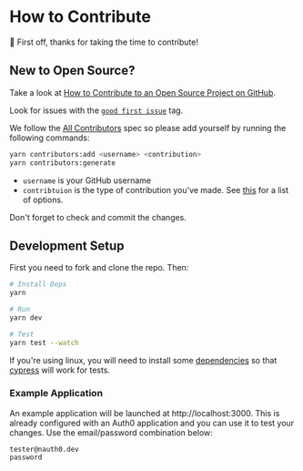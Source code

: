 # How to Contribute

👋 First off, thanks for taking the time to contribute!

## New to Open Source?

Take a look at [How to Contribute to an Open Source Project on GitHub](https://egghead.io/courses/how-to-contribute-to-an-open-source-project-on-github).

Look for issues with the [`good first issue`](https://github.com/jamiedavenport/nauth0/issues?q=is%3Aopen+is%3Aissue+label%3A%22good+first+issue%22) tag.

We follow the [All Contributors](https://allcontributors.org/) spec so please add yourself by running the following commands:

```bash
yarn contributors:add <username> <contribution>
yarn contributors:generate
```

- `username` is your GitHub username
- `contribtuion` is the type of contribution you've made. See [this](https://allcontributors.org/docs/en/emoji-key) for a list of options.

Don't forget to check and commit the changes.

## Development Setup

First you need to fork and clone the repo. Then:

```bash
# Install Deps
yarn

# Run
yarn dev

# Test
yarn test --watch
```

If you're using linux, you will need to install some [dependencies](https://docs.cypress.io/guides/getting-started/installing-cypress.html#Linux) so that [cypress](https://www.cypress.io/) will work for tests.

### Example Application

An example application will be launched at http://localhost:3000. This is already configured with an Auth0 application and you can use it to test your changes. Use the email/password combination below:

```
tester@nauth0.dev
password
```
